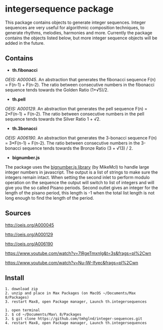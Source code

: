 # integersequence package

This package contains objects to generate integer sequences. Integer sequences are very useful for algorithmic composition techniques, to generate rhythms, melodies, harmonies and more. Currently the package contains the objects listed below, but more integer sequence objects will be added in the future.

## Contains

- **th.fibonacci**

*OEIS: A000045*. An abstraction that generates the fibonacci sequence F(n) = F(n-1) + F(n-2). The ratio between consecutive numbers in the fibonacci sequence tends towards the Golden Ratio (1+√5)/2.

- **th.pell**

*OEIS: A000129*. An abstraction that generates the pell sequence F(n) = 2*F(n-1) + F(n-2). The ratio between consecutive numbers in the pell sequence tends towards the Silver Ratio 1 + √2.

- **th.3bonacci**

*OEIS: A006190*. An abstraction that generates the 3-bonacci sequence F(n) = 3*F(n-1) + F(n-2). The ratio between consecutive numbers in the 3-bonacci sequence tends towards the Bronze Ratio (3 + √13) / 2.

- **bignumber.js**

The package uses the [bignumber.js library](https://github.com/MikeMcl/bignumber.js/) (by MikeMcl) to handle large integer numbers in javascript. The output is a list of strings to make sure the integers remain intact. When setting the second inlet to perform modulo operation on the sequence the output will switch to list of integers and will give you the so called Pisano periods. Second outlet gives an integer for the length of the pisano period, this length is -1 when the total list length is not long enough to find the length of the period.

## Sources

http://oeis.org/A000045

http://oeis.org/A000129

http://oeis.org/A006190

https://www.youtube.com/watch?v=7lRgeTmxnlg&t=3s&frags=pl%2Cwn

https://www.youtube.com/watch?v=Nu-lW-Ifyec&frags=pl%2Cwn

## Install

```
1. download zip
2. unzip and place in Max Packages (on MacOS ~/Documents/Max 8/Packages)
3. restart Max8, open Package manager, Launch th.integersequences
```

```
1. open terminal
2. $ cd ~/Documents/Max\ 8/Packages
3. $ git clone https://github.com/tmhglnd/integer-sequences.git
4. restart Max8, open Package manager, Launch th.integersequences
```
